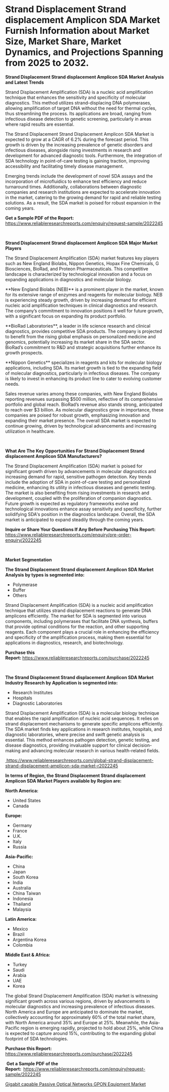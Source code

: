 <p><h1>Strand Displacement Strand displacement Amplicon SDA Market Furnish Information about Market Size, Market Share, Market Dynamics, and Projections Spanning from 2025 to 2032.</h1></p><p><strong>Strand Displacement Strand displacement Amplicon SDA Market Analysis and Latest Trends</strong></p>
<p><p>Strand Displacement Amplification (SDA) is a nucleic acid amplification technique that enhances the sensitivity and specificity of molecular diagnostics. This method utilizes strand-displacing DNA polymerases, allowing amplification of target DNA without the need for thermal cycles, thus streamlining the process. Its applications are broad, ranging from infectious disease detection to genetic screening, particularly in areas where rapid results are essential. </p><p>The Strand Displacement Strand Displacement Amplicon SDA Market is expected to grow at a CAGR of 6.2% during the forecast period. This growth is driven by the increasing prevalence of genetic disorders and infectious diseases, alongside rising investments in research and development for advanced diagnostic tools. Furthermore, the integration of SDA technology in point-of-care testing is gaining traction, improving accessibility and facilitating timely disease management. </p><p>Emerging trends include the development of novel SDA assays and the incorporation of microfluidics to enhance test efficiency and reduce turnaround times. Additionally, collaborations between diagnostic companies and research institutions are expected to accelerate innovation in the market, catering to the growing demand for rapid and reliable testing solutions. As a result, the SDA market is poised for robust expansion in the coming years.</p></p>
<p><strong>Get a Sample PDF of the Report:&nbsp;</strong> <a href="https://www.reliableresearchreports.com/enquiry/request-sample/2022245?utm_campaign=2802&utm_medium=2&utm_source=Github&utm_content=ia&utm_term=29032025&utm_id=strand-displacement-strand-displacement-amplicon-sda">https://www.reliableresearchreports.com/enquiry/request-sample/2022245</a></p>
<p>&nbsp;</p>
<p><strong>Strand Displacement Strand displacement Amplicon SDA Major Market Players</strong></p>
<p><p>The Strand Displacement Amplification (SDA) market features key players such as New England Biolabs, Nippon Genetics, Hopax Fine Chemicals, G Biosciences, BioRad, and Proteon Pharmaceuticals. This competitive landscape is characterized by technological innovation and a focus on expanding applications in diagnostics and molecular biology.</p><p>**New England Biolabs (NEB)** is a prominent player in the market, known for its extensive range of enzymes and reagents for molecular biology. NEB is experiencing steady growth, driven by increasing demand for efficient nucleic acid amplification techniques in clinical diagnostics and research. The company’s commitment to innovation positions it well for future growth, with a significant focus on expanding its product portfolio.</p><p>**BioRad Laboratories**, a leader in life science research and clinical diagnostics, provides competitive SDA products. The company is projected to benefit from the rising global emphasis on personalized medicine and genomics, potentially increasing its market share in the SDA sector. BioRad’s commitment to R&D and strategic acquisitions further enhance its growth prospects.</p><p>**Nippon Genetics** specializes in reagents and kits for molecular biology applications, including SDA. Its market growth is tied to the expanding field of molecular diagnostics, particularly in infectious diseases. The company is likely to invest in enhancing its product line to cater to evolving customer needs.</p><p>Sales revenue varies among these companies, with New England Biolabs reporting revenues surpassing $500 million, reflective of its comprehensive portfolio and global reach. BioRad’s revenue also stands strong, anticipated to reach over $3 billion. As molecular diagnostics grow in importance, these companies are poised for robust growth, emphasizing innovation and expanding their market presence. The overall SDA market is expected to continue growing, driven by technological advancements and increasing utilization in healthcare.</p></p>
<p>&nbsp;</p>
<p><strong>What Are The Key Opportunities For Strand Displacement Strand displacement Amplicon SDA Manufacturers?</strong></p>
<p><p>The Strand Displacement Amplification (SDA) market is poised for significant growth driven by advancements in molecular diagnostics and increasing demand for rapid, sensitive pathogen detection. Key trends include the adoption of SDA in point-of-care testing and personalized medicine, enhancing its utility in infectious diseases and genetic testing. The market is also benefiting from rising investments in research and development, coupled with the proliferation of companion diagnostics. Future growth is expected as regulatory frameworks evolve and technological innovations enhance assay sensitivity and specificity, further solidifying SDA's position in the diagnostics landscape. Overall, the SDA market is anticipated to expand steadily through the coming years.</p></p>
<p><strong>Inquire or Share Your Questions If Any Before Purchasing This Report:</strong> <a href="https://www.reliableresearchreports.com/enquiry/pre-order-enquiry/2022245?utm_campaign=2802&utm_medium=2&utm_source=Github&utm_content=ia&utm_term=29032025&utm_id=strand-displacement-strand-displacement-amplicon-sda">https://www.reliableresearchreports.com/enquiry/pre-order-enquiry/2022245</a></p>
<p>&nbsp;</p>
<p><strong>Market Segmentation</strong></p>
<p><strong>The Strand Displacement Strand displacement Amplicon SDA Market Analysis by types is segmented into:</strong></p>
<p><ul><li>Polymerase</li><li>Buffer</li><li>Others</li></ul></p>
<p><p>Strand Displacement Amplification (SDA) is a nucleic acid amplification technique that utilizes strand displacement reactions to generate DNA amplicons efficiently. The market for SDA is segmented into various components, including polymerases that facilitate DNA synthesis, buffers that provide optimal conditions for the reaction, and other supporting reagents. Each component plays a crucial role in enhancing the efficiency and specificity of the amplification process, making them essential for applications in diagnostics, research, and biotechnology.</p></p>
<p><strong>Purchase this Report:&nbsp;</strong><a href="https://www.reliableresearchreports.com/purchase/2022245?utm_campaign=2802&utm_medium=2&utm_source=Github&utm_content=ia&utm_term=29032025&utm_id=strand-displacement-strand-displacement-amplicon-sda">https://www.reliableresearchreports.com/purchase/2022245</a></p>
<p>&nbsp;</p>
<p><strong>The Strand Displacement Strand displacement Amplicon SDA Market Industry Research by Application is segmented into:</strong></p>
<p><ul><li>Research Institutes</li><li>Hospitals</li><li>Diagnostic Laboratories</li></ul></p>
<p><p>Strand Displacement Amplification (SDA) is a molecular biology technique that enables the rapid amplification of nucleic acid sequences. It relies on strand displacement mechanisms to generate specific amplicons efficiently. The SDA market finds key applications in research institutes, hospitals, and diagnostic laboratories, where precise and swift genetic analysis is essential. This method enhances pathogen detection, genetic testing, and disease diagnostics, providing invaluable support for clinical decision-making and advancing molecular research in various health-related fields.</p></p>
<p><a href="https://www.reliableresearchreports.com/global-strand-displacement-strand-displacement-amplicon-sda-market-r2022245?utm_campaign=2802&utm_medium=2&utm_source=Github&utm_content=ia&utm_term=29032025&utm_id=strand-displacement-strand-displacement-amplicon-sda">&nbsp;https://www.reliableresearchreports.com/global-strand-displacement-strand-displacement-amplicon-sda-market-r2022245</a></p>
<p><strong>In terms of Region, the Strand Displacement Strand displacement Amplicon SDA Market Players available by Region are:</strong></p>
<p>
    <p> <strong> North America: </strong>
        <ul>
            <li>United States</li>
            <li>Canada</li>
        </ul>
        </p> 
    <p> <strong> Europe: </strong>
        <ul>
            <li>Germany</li>
            <li>France</li>
            <li>U.K.</li>
            <li>Italy</li>
            <li>Russia</li>
        </ul>
        </p> 
    <p> <strong> Asia-Pacific: </strong>
        <ul>
            <li>China</li>
            <li>Japan</li>
            <li>South Korea</li>
            <li>India</li>
            <li>Australia</li>
            <li>China Taiwan</li>
            <li>Indonesia</li>
            <li>Thailand</li>
            <li>Malaysia</li>
        </ul>
        </p> 
    <p> <strong> Latin America: </strong>
        <ul>
            <li>Mexico</li>
            <li>Brazil</li>
            <li>Argentina Korea</li>
            <li>Colombia</li>
        </ul>
        </p> 
    <p> <strong> Middle East & Africa: </strong>
        <ul>
            <li>Turkey</li>
            <li>Saudi</li>
            <li>Arabia</li>
            <li>UAE</li>
            <li>Korea</li>
        </ul>
    </p>
    </p>
<p><p>The global Strand Displacement Amplification (SDA) market is witnessing significant growth across various regions, driven by advancements in molecular diagnostics and increasing prevalence of infectious diseases. North America and Europe are anticipated to dominate the market, collectively accounting for approximately 60% of the total market share, with North America around 35% and Europe at 25%. Meanwhile, the Asia-Pacific region is emerging rapidly, projected to hold about 25%, while China is expected to capture around 15%, contributing to the expanding global footprint of SDA technologies.</p></p>
<p><strong>Purchase this Report: </strong><a href="https://www.reliableresearchreports.com/purchase/2022245?utm_campaign=2802&utm_medium=2&utm_source=Github&utm_content=ia&utm_term=29032025&utm_id=strand-displacement-strand-displacement-amplicon-sda">https://www.reliableresearchreports.com/purchase/2022245</a></p>
<p>&nbsp;<strong>Get a Sample PDF of the Report:&nbsp;&nbsp;</strong><a href="https://www.reliableresearchreports.com/enquiry/request-sample/2022245?utm_campaign=2802&utm_medium=2&utm_source=Github&utm_content=ia&utm_term=29032025&utm_id=strand-displacement-strand-displacement-amplicon-sda">https://www.reliableresearchreports.com/enquiry/request-sample/2022245</a></p>
<p><strong></strong></p>
<p><p><a href="https://github.com/osbornrdaflalo/Market-Research-Report-List-1/blob/main/gigabit-capable-passive-optical-networks-gpon-equipment-market.md?utm_campaign=2802&utm_medium=2&utm_source=Github&utm_content=ia&utm_term=29032025&utm_id=strand-displacement-strand-displacement-amplicon-sda">Gigabit capable Passive Optical Networks GPON Equipment Market</a></p></p>